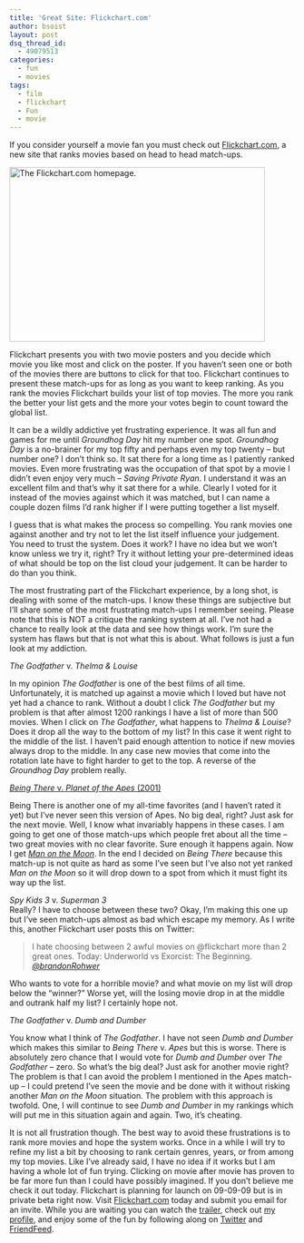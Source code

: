 ```yaml
---
title: 'Great Site: Flickchart.com'
author: bsoist
layout: post
dsq_thread_id:
  - 49079513
categories:
  - fun
  - movies
tags:
  - film
  - flickchart
  - Fun
  - movie
---
```

If you consider yourself a movie fan you must check out [Flickchart.com][1], a new site that ranks movies based on head to head match-ups.

<a href="http://www.flickr.com/photos/bsoist/3720173069/" target="_blank" ><img src="http://farm3.static.flickr.com/2477/3720173069_e40568ce3b.jpg?v=0" alt="The Flickchart.com homepage." width="450" height="308" /></a>

Flickchart presents you with two movie posters and you decide which movie you like most and click on the poster. If you haven&#8217;t seen one or both of the movies there are buttons to click for that too. Flickchart continues to present these match-ups for as long as you want to keep ranking. As you rank the movies Flickchart builds your list of top movies. The more you rank the better your list gets and the more your votes begin to count toward the global list. 

It can be a wildly addictive yet frustrating experience. It was all fun and games for me until *Groundhog Day* hit my number one spot. *Groundhog Day* is a no-brainer for my top fifty and perhaps even my top twenty &#8211; but number one? I don&#8217;t think so. It sat there for a long time as I patiently ranked movies. Even more frustrating was the occupation of that spot by a movie I didn&#8217;t even enjoy very much &#8211; *Saving Private Ryan*. I understand it was an excellent film and that&#8217;s why it sat there for a while. Clearly I voted for it instead of the movies against which it was matched, but I can name a couple dozen films I&#8217;d rank higher if I were putting together a list myself. 

I guess that is what makes the process so compelling. You rank movies one against another and try not to let the list itself influence your judgement. You need to trust the system. Does it work? I have no idea but we won&#8217;t know unless we try it, right? Try it without letting your pre-determined ideas of what should be top on the list cloud your judgement. It can be harder to do than you think. 

The most frustrating part of the Flickchart experience, by a long shot, is dealing with some of the match-ups. I know these things are subjective but I&#8217;ll share some of the most frustrating match-ups I remember seeing. Please note that this is NOT a critique the ranking system at all. I&#8217;ve not had a chance to really look at the data and see how things work. I&#8217;m sure the system has flaws but that is not what this is about. What follows is just a fun look at my addiction. 

*The Godfather* v. *Thelma &#038; Louise*

In my opinion *The Godfather* is one of the best films of all time. Unfortunately, it is matched up against a movie which I loved but have not yet had a chance to rank. Without a doubt I click *The Godfather* but my problem is that after almost 1200 rankings I have a list of more than 500 movies. When I click on *The Godfather*, what happens to *Thelma &#038; Louise*? Does it drop all the way to the bottom of my list? In this case it went right to the middle of the list. I haven&#8217;t paid enough attention to notice if new movies always drop to the middle. In any case new movies that come into the rotation late have to fight harder to get to the top. A reverse of the *Groundhog Day* problem really. 

[*Being There* v. *Planet of the Apes* (2001)][2]

Being There is another one of my all-time favorites (and I haven&#8217;t rated it yet) but I&#8217;ve never seen this version of Apes. No big deal, right? Just ask for the next movie. Well, I know what invariably happens in these cases. I am going to get one of those match-ups which people fret about all the time &#8211; two great movies with no clear favorite. Sure enough it happens again. Now I get [*Man on the Moon*][3]. In the end I decided on *Being There* because this match-up is not quite as hard as some I&#8217;ve seen but I&#8217;ve also not yet ranked *Man on the Moon* so it will drop down to a spot from which it must fight its way up the list.

*Spy Kids 3* v. *Superman 3*  
Really? I have to choose between these two? Okay, I&#8217;m making this one up but I&#8217;ve seen match-ups almost as bad which escape my memory. As I write this, another Flickchart user posts this on Twitter:

> I hate choosing between 2 awful movies on @flickchart more than 2 great ones. Today: Underworld vs Exorcist: The Beginning.  
> <cite><a href="http://twitter.com/brandonRohwer/status/2538993981">@brandonRohwer</a></cite> 

Who wants to vote for a horrible movie? and what movie on my list will drop below the &#8220;winner?&#8221; Worse yet, will the losing movie drop in at the middle and outrank half my list? I certainly hope not.

*The Godfather* v. *Dumb and Dumber*

You know what I think of *The Godfather*. I have not seen *Dumb and Dumber* which makes this similar to *Being There* v. *Apes* but this is worse. There is absolutely zero chance that I would vote for *Dumb and Dumber* over *The Godfather* &#8211; zero. So what&#8217;s the big deal? Just ask for another movie right? The problem is that I can avoid the problem I mentioned in the Apes match-up &#8211; I could pretend I&#8217;ve seen the movie and be done with it without risking another *Man on the Moon* situation. The problem with this approach is twofold. One, I will continue to see *Dumb and Dumber* in my rankings which will put me in this situation again and again. Two, it&#8217;s cheating. 

It is not all frustration though. The best way to avoid these frustrations is to rank more movies and hope the system works. Once in a while I will try to refine my list a bit by choosing to rank certain genres, years, or from among my top movies. Like I&#8217;ve already said, I have no idea if it works but I am having a whole lot of fun trying. Clicking on movie after movie has proven to be far more fun than I could have possibly imagined. If you don&#8217;t believe me check it out today. Flickchart is planning for launch on 09-09-09 but is in private beta right now. Visit [Flickchart.com][1] today and submit you email for an invite. While you are waiting you can watch the [trailer][4], check out [my profile][5], and enjoy some of the fun by following along on [Twitter][6] and [FriendFeed][7].

 [1]: http://flickchart.com/
 [2]: http://www.flickr.com/photos/bsoist/3720172929/
 [3]: http://www.flickr.com/photos/bsoist/3720984950/
 [4]: http://www.youtube.com/watch?v=_gq9Tj_VcBE
 [5]: http://www.flickchart.com/bsoist
 [6]: http://twitter.com/flickchart
 [7]: http://friendfeed.com/flickchart-room
